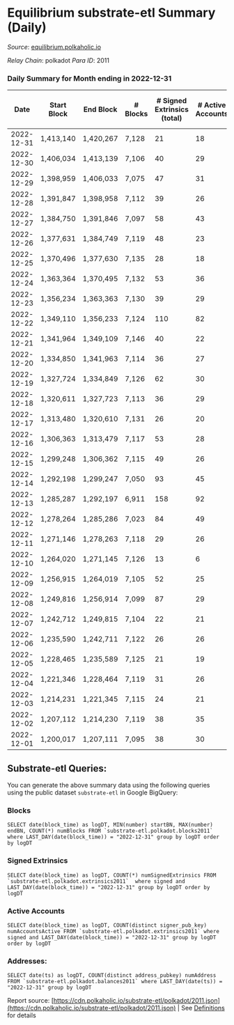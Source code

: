 # Equilibrium substrate-etl Summary (Daily)

_Source_: [equilibrium.polkaholic.io](https://equilibrium.polkaholic.io)

*Relay Chain*: polkadot
*Para ID*: 2011



### Daily Summary for Month ending in 2022-12-31


| Date | Start Block | End Block | # Blocks | # Signed Extrinsics (total) | # Active Accounts | # Passive | # New | # Addresses with Balances | # Events | # Transfers | # XCM Transfers In | # XCM Transfers Out |
| ---- | ----------- | --------- | -------- | --------------------------- | ----------------- | --------- | ----- | ------------------------- | -------- | ----------- | ------------------ | ------------------- |
| 2022-12-31 | 1,413,140 | 1,420,267 | 7,128  | 21 | 18 |  |  |  | 207,214 |   | 1 ($8.50) |   |
| 2022-12-30 | 1,406,034 | 1,413,139 | 7,106  | 40 | 29 |  |  |  | 206,104 |   | 3 ($271.84) |   |
| 2022-12-29 | 1,398,959 | 1,406,033 | 7,075  | 47 | 31 |  |  |  | 204,413 |   | 9 ($192.68) |   |
| 2022-12-28 | 1,391,847 | 1,398,958 | 7,112  | 39 | 26 |  |  |  | 205,520 |   | 7 ($41.13) |   |
| 2022-12-27 | 1,384,750 | 1,391,846 | 7,097  | 58 | 43 |  |  |  | 204,798 |   | 24 ($214.62) |   |
| 2022-12-26 | 1,377,631 | 1,384,749 | 7,119  | 48 | 23 |  |  |  | 192,295 |   | 15 ($69.07) |   |
| 2022-12-25 | 1,370,496 | 1,377,630 | 7,135  | 28 | 18 |  |  |  | 172,754 |   | 4 ($302.88) |   |
| 2022-12-24 | 1,363,364 | 1,370,495 | 7,132  | 53 | 36 |  |  |  | 172,727 |   | 2 ($133.76) |   |
| 2022-12-23 | 1,356,234 | 1,363,363 | 7,130  | 39 | 29 |  |  |  | 172,588 |   | 4 ($9,883.97) |   |
| 2022-12-22 | 1,349,110 | 1,356,233 | 7,124  | 110 | 82 |  |  |  | 172,875 |   | 4 ($9,172.66) |   |
| 2022-12-21 | 1,341,964 | 1,349,109 | 7,146  | 40 | 22 |  |  |  | 173,467 |   | 2 ($22.50) |   |
| 2022-12-20 | 1,334,850 | 1,341,963 | 7,114  | 36 | 27 |  |  |  | 172,251 |   | 2 ($2,308.15) |   |
| 2022-12-19 | 1,327,724 | 1,334,849 | 7,126  | 62 | 30 |  |  |  | 163,851 |   | 6 ($244.20) |   |
| 2022-12-18 | 1,320,611 | 1,327,723 | 7,113  | 36 | 29 |  |  |  | 148,566 |   | 1 ($46.98) |   |
| 2022-12-17 | 1,313,480 | 1,320,610 | 7,131  | 26 | 20 |  |  |  | 148,898 |   | 2 ($1.84) |   |
| 2022-12-16 | 1,306,363 | 1,313,479 | 7,117  | 53 | 28 |  |  |  | 148,720 |   | 1 ($75.46) |   |
| 2022-12-15 | 1,299,248 | 1,306,362 | 7,115  | 49 | 26 |  |  |  | 148,621 |   | 6 ($324.40) |   |
| 2022-12-14 | 1,292,198 | 1,299,247 | 7,050  | 93 | 45 |  |  |  | 147,466 |   | 10 ($1,078.42) |   |
| 2022-12-13 | 1,285,287 | 1,292,197 | 6,911  | 158 | 92 |  |  |  | 144,627 |   | 11 ($617.01) |   |
| 2022-12-12 | 1,278,264 | 1,285,286 | 7,023  | 84 | 49 |  |  |  | 146,991 |   | 10 ($229.34) |   |
| 2022-12-11 | 1,271,146 | 1,278,263 | 7,118  | 29 | 26 |  |  |  | 148,675 |   |   |   |
| 2022-12-10 | 1,264,020 | 1,271,145 | 7,126  | 13 | 6 |  |  |  | 148,723 |   |   |   |
| 2022-12-09 | 1,256,915 | 1,264,019 | 7,105  | 52 | 25 |  |  |  | 148,589 |   | 2 ($17.00) |   |
| 2022-12-08 | 1,249,816 | 1,256,914 | 7,099  | 87 | 29 |  |  |  | 144,607 |   | 13 ($2,390.00) |   |
| 2022-12-07 | 1,242,712 | 1,249,815 | 7,104  | 22 | 21 |  |  |  | 138,860 |   | 2 ($5.51) |   |
| 2022-12-06 | 1,235,590 | 1,242,711 | 7,122  | 26 | 26 |  |  |  | 139,239 |   |   |   |
| 2022-12-05 | 1,228,465 | 1,235,589 | 7,125  | 21 | 19 |  |  |  | 138,653 |   |   |   |
| 2022-12-04 | 1,221,346 | 1,228,464 | 7,119  | 31 | 26 |  |  |  | 139,196 |   | 1  |   |
| 2022-12-03 | 1,214,231 | 1,221,345 | 7,115  | 24 | 21 |  |  |  | 139,095 |   |   |   |
| 2022-12-02 | 1,207,112 | 1,214,230 | 7,119  | 38 | 35 |  |  |  | 139,268 |   |   |   |
| 2022-12-01 | 1,200,017 | 1,207,111 | 7,095  | 38 | 30 |  |  |  | 138,760 |   |   |   |

## Substrate-etl Queries:
You can generate the above summary data using the following queries using the public dataset `substrate-etl` in Google BigQuery:


### Blocks
```
SELECT date(block_time) as logDT, MIN(number) startBN, MAX(number) endBN, COUNT(*) numBlocks FROM `substrate-etl.polkadot.blocks2011`  where LAST_DAY(date(block_time)) = "2022-12-31" group by logDT order by logDT
```


### Signed Extrinsics
```
SELECT date(block_time) as logDT, COUNT(*) numSignedExtrinsics FROM `substrate-etl.polkadot.extrinsics2011`  where signed and LAST_DAY(date(block_time)) = "2022-12-31" group by logDT order by logDT
```


### Active Accounts
```
SELECT date(block_time) as logDT, COUNT(distinct signer_pub_key) numAccountsActive FROM `substrate-etl.polkadot.extrinsics2011` where signed and LAST_DAY(date(block_time)) = "2022-12-31" group by logDT order by logDT
```


### Addresses:
```
SELECT date(ts) as logDT, COUNT(distinct address_pubkey) numAddress FROM `substrate-etl.polkadot.balances2011` where LAST_DAY(date(ts)) = "2022-12-31" group by logDT
```



Report source: [https://cdn.polkaholic.io/substrate-etl/polkadot/2011.json](https://cdn.polkaholic.io/substrate-etl/polkadot/2011.json) | See [Definitions](/DEFINITIONS.md) for details
